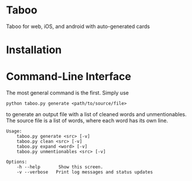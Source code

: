 # Taboo

Taboo for web, iOS, and android with auto-generated cards

# Installation



# Command-Line Interface

The most general command is the first. Simply use

```
python taboo.py generate <path/to/source/file>
```

to generate an output file with a list of cleaned words and unmentionables.
The source file is a list of words, where each word has its own line.

```
Usage:
    taboo.py generate <src> [-v]
    taboo.py clean <src> [-v]
    taboo.py expand <word> [-v]
    taboo.py unmentionables <src> [-v]

Options:
    -h --help       Show this screen.
    -v --verbose   Print log messages and status updates
```
